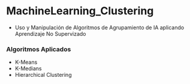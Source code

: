 # MachineLearning_Clustering

* Uso y Manipulación de Algoritmos de Agrupamiento de IA aplicando Aprendizaje No Supervizado

### Algoritmos Aplicados
* K-Means 
* K-Medians
* Hierarchical Clustering
